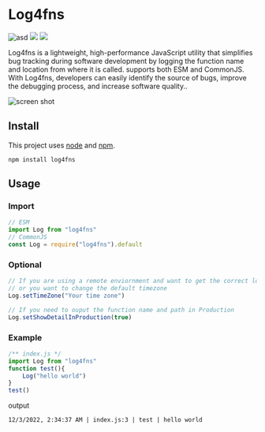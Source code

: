 # Log4fns
![asd](https://img.shields.io/npm/v/log4fns)
![](https://img.shields.io/bundlephobia/min/log4fns)
![](https://img.shields.io/npm/l/log4fns)

Log4fns is a lightweight, high-performance JavaScript utility that simplifies bug tracking during software development by logging the function name and location from where it is called. supports both ESM and CommonJS.
With Log4fns, developers can easily identify the source of bugs, improve the debugging process, and increase software quality..

![screen shot](https://i.imgur.com/1M09M3d.png)


## Install

This project uses [node](http://nodejs.org) and [npm](https://npmjs.com).

```
npm install log4fns
```

## Usage

### Import
```javascript
// ESM
import Log from "log4fns"
// CommonJS
const Log = require("log4fns").default
```

### Optional
```javascript
// If you are using a remote enviornment and want to get the correct local time
// or you want to change the default timezone
Log.setTimeZone("Your time zone")

// If you need to ouput the function name and path in Production
Log.setShowDetailInProduction(true)
```

### Example
```javascript
/** index.js */
import Log from "log4fns"
function test(){
    Log("hello world")
}
test()
```
output
```
12/3/2022, 2:34:37 AM | index.js:3 | test | hello world
```
